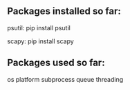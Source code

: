 Packages installed so far:
-

psutil: pip install psutil

scapy: pip install scapy

Packages used so far:
-

os
platform
subprocess
queue
threading
